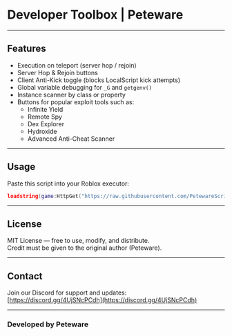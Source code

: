 # Developer Toolbox | Peteware

---

## Features

- Execution on teleport (server hop / rejoin)
- Server Hop & Rejoin buttons
- Client Anti-Kick toggle (blocks LocalScript kick attempts)
- Global variable debugging for `_G` and `getgenv()`
- Instance scanner by class or property
- Buttons for popular exploit tools such as:
  - Infinite Yield
  - Remote Spy
  - Dex Explorer
  - Hydroxide
  - Advanced Anti-Cheat Scanner

---

## Usage

Paste this script into your Roblox executor:

```lua
loadstring(game:HttpGet("https://raw.githubusercontent.com/PetewareScripts/Developers-Toolbox-Peteware/refs/heads/main/main.lua", true))()
```

---

## License

MIT License — free to use, modify, and distribute.  
Credit must be given to the original author (Peteware).

---

## Contact

Join our Discord for support and updates:  
[https://discord.gg/4UjSNcPCdh](https://discord.gg/4UjSNcPCdh)

---

### Developed by Peteware
